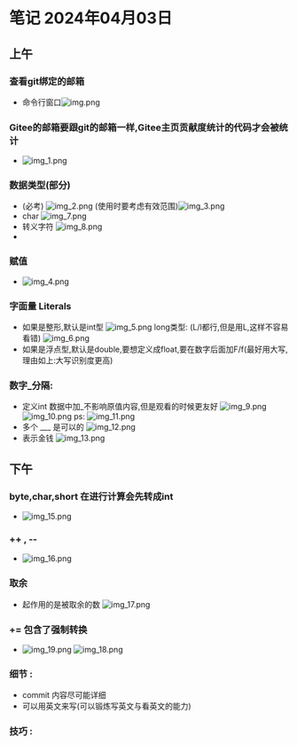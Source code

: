 # 笔记 2024年04月03日

## 上午

### 查看git绑定的邮箱
- 命令行窗口![img.png](img.png)

### Gitee的邮箱要跟git的邮箱一样,Gitee主页贡献度统计的代码才会被统计
- ![img_1.png](img_1.png)

### 数据类型(部分)
- (必考) ![img_2.png](img_2.png) (使用时要考虑有效范围)![img_3.png](img_3.png)
- char ![img_7.png](img_7.png)
- 转义字符 ![img_8.png](img_8.png)
- 

### 赋值
- ![img_4.png](img_4.png)

### 字面量 Literals
- 如果是整形,默认是int型 ![img_5.png](img_5.png) long类型: (L/l都行,但是用L,这样不容易看错) ![img_6.png](img_6.png)
- 如果是浮点型,默认是double,要想定义成float,要在数字后面加F/f(最好用大写,理由如上:大写识别度更高)

### 数字_分隔:
- 定义int 数据中加_不影响原值内容,但是观看的时候更友好 ![img_9.png](img_9.png) ![img_10.png](img_10.png) ps: ![img_11.png](img_11.png)
- 多个 ___ 是可以的 ![img_12.png](img_12.png)
- 表示金钱 ![img_13.png](img_13.png)

## 下午

### byte,char,short 在进行计算会先转成int
- ![img_15.png](img_15.png)

### ++ , --
- ![img_16.png](img_16.png)

### 取余
- 起作用的是被取余的数 ![img_17.png](img_17.png)

### += 包含了强制转换
- ![img_19.png](img_19.png) ![img_18.png](img_18.png)

### 细节 :
- commit 内容尽可能详细
- 可以用英文来写(可以锻炼写英文与看英文的能力)

### 技巧 :
